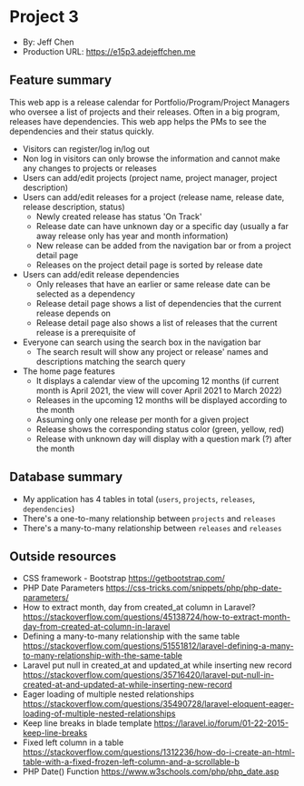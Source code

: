 # Project 3
+ By: Jeff Chen
+ Production URL: <https://e15p3.adejeffchen.me>

## Feature summary
This web app is a release calendar for Portfolio/Program/Project Managers who oversee a list of projects and their releases. Often in a big program, releases have dependencies. This web app helps the PMs to see the dependencies and their status quickly. 
+ Visitors can register/log in/log out
+ Non log in visitors can only browse the information and cannot make any changes to projects or releases 
+ Users can add/edit projects (project name, project manager, project description)
+ Users can add/edit releases for a project (release name, release date, release description, status)
  + Newly created release has status 'On Track' 
  + Release date can have unknown day or a specific day (usually a far away release only has year and month information)
  + New release can be added from the navigation bar or from a project detail page 
  + Releases on the project detail page is sorted by release date 
+ Users can add/edit release dependencies 
  + Only releases that have an earlier or same release date can be selected as a dependency 
  + Release detail page shows a list of dependencies that the current release depends on
  + Release detail page also shows a list of releases that the current release is a prerequisite of 
+ Everyone can search using the search box in the navigation bar
  + The search result will show any project or release' names and descriptions matching the search query 
+ The home page features
  + It displays a calendar view of the upcoming 12 months (if current month is April 2021, the view will cover April 2021 to March 2022)
  + Releases in the upcoming 12 months will be displayed according to the month
  + Assuming only one release per month for a given project 
  + Release shows the corresponding status color (green, yellow, red)
  + Release with unknown day will display with a question mark (?) after the month 
  
## Database summary
+ My application has 4 tables in total (`users`, `projects`, `releases`, `dependencies`)
+ There's a one-to-many relationship between `projects` and `releases`
+ There's a many-to-many relationship between `releases` and `releases`

## Outside resources
+ CSS framework - Bootstrap <https://getbootstrap.com/>
+ PHP Date Parameters <https://css-tricks.com/snippets/php/php-date-parameters/>
+ How to extract month, day from created_at column in Laravel? <https://stackoverflow.com/questions/45138724/how-to-extract-month-day-from-created-at-column-in-laravel>
+ Defining a many-to-many relationship with the same table <https://stackoverflow.com/questions/51551812/laravel-defining-a-many-to-many-relationship-with-the-same-table>
+ Laravel put null in created_at and updated_at while inserting new record <https://stackoverflow.com/questions/35716420/laravel-put-null-in-created-at-and-updated-at-while-inserting-new-record>
+ Eager loading of multiple nested relationships <https://stackoverflow.com/questions/35490728/laravel-eloquent-eager-loading-of-multiple-nested-relationships>
+ Keep line breaks in blade template <https://laravel.io/forum/01-22-2015-keep-line-breaks>
+ Fixed left column in a table <https://stackoverflow.com/questions/1312236/how-do-i-create-an-html-table-with-a-fixed-frozen-left-column-and-a-scrollable-b>
+ PHP Date() Function <https://www.w3schools.com/php/php_date.asp>